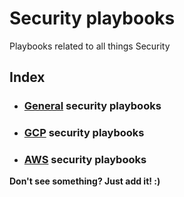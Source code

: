 # Security playbooks   

Playbooks related to all things Security   

## Index

* ### [General](postgres/README.md) security playbooks
* ### [GCP](mysql/README.md) security playbooks
* ### [AWS](sqlserver/README.md) security playbooks

**Don't see something? Just add it! :)**   
